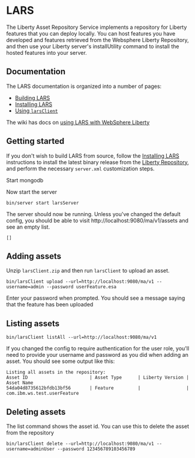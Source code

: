 # LARS

The Liberty Asset Repository Service implements a repository for
Liberty features that you can deploy locally. You can host features
you have developed and features retrieved from the Websphere Liberty
Repository, and then use your Liberty server's installUtility command
to install the hosted features into your server.

## Documentation

The LARS documentation is organized into a number of pages:

 * [Building LARS](doc/BUILDING.md)
 * [Installing LARS](doc/INSTALL.md)
 * [Using `larsClient`](doc/LARSCLIENT.md)

The wiki has docs on [using LARS with WebSphere Liberty](https://github.com/WASdev/tool.lars/wiki/Using%20LARS%20with%20WebSphere%20Liberty)
 



## Getting started

If you don't wish to build LARS from source, follow the [Installing LARS](doc/INSTALL.md) instructions to install the latest binary release from the [Liberty Repository](http://www.wasdev.net/downloads), and perform the necessary `server.xml` customization steps.

Start mongodb

Now start the server

    bin/server start larsServer

The server should now be running. Unless you've changed the default
config, you should be able to visit http://localhost:9080/ma/v1/assets
and see an empty list.

    []

## Adding assets

Unzip `larsClient.zip` and then run `larsClient` to upload an asset.

    bin/larsClient upload --url=http://localhost:9080/ma/v1 --username=admin --password userFeature.esa

Enter your password when prompted. You should see a message saying
that the feature has been uploaded

## Listing assets

    bin/larsClient listAll --url=http://localhost:9080/ma/v1

If you changed the config to require authentication for the user role,
you'll need to provide your username and password as you did when
adding an asset. You should see some output like this:

    Listing all assets in the repository:
    Asset ID                       | Asset Type      | Liberty Version | Asset Name
    54da04d8735612bfdb13bf56       | Feature         |                 | com.ibm.ws.test.userFeature

## Deleting assets

The list command shows the asset id. You can use this to delete the
asset from the repository

    bin/larsClient delete --url=http://localhost:9080/ma/v1 --username=adminUser --password 123456789103456789

